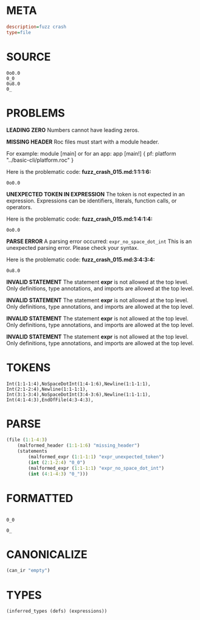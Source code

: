 # META
~~~ini
description=fuzz crash
type=file
~~~
# SOURCE
~~~roc
0o0.0
0_0
0u8.0
0_
~~~
# PROBLEMS
**LEADING ZERO**
Numbers cannot have leading zeros.

**MISSING HEADER**
Roc files must start with a module header.

For example:
        module [main]
or for an app:
        app [main!] { pf: platform "../basic-cli/platform.roc" }

Here is the problematic code:
**fuzz_crash_015.md:1:1:1:6:**
```roc
0o0.0
```


**UNEXPECTED TOKEN IN EXPRESSION**
The token  is not expected in an expression.
Expressions can be identifiers, literals, function calls, or operators.

Here is the problematic code:
**fuzz_crash_015.md:1:4:1:4:**
```roc
0o0.0
```


**PARSE ERROR**
A parsing error occurred: `expr_no_space_dot_int`
This is an unexpected parsing error. Please check your syntax.

Here is the problematic code:
**fuzz_crash_015.md:3:4:3:4:**
```roc
0u8.0
```


**INVALID STATEMENT**
The statement **expr** is not allowed at the top level.
Only definitions, type annotations, and imports are allowed at the top level.

**INVALID STATEMENT**
The statement **expr** is not allowed at the top level.
Only definitions, type annotations, and imports are allowed at the top level.

**INVALID STATEMENT**
The statement **expr** is not allowed at the top level.
Only definitions, type annotations, and imports are allowed at the top level.

**INVALID STATEMENT**
The statement **expr** is not allowed at the top level.
Only definitions, type annotations, and imports are allowed at the top level.

# TOKENS
~~~zig
Int(1:1-1:4),NoSpaceDotInt(1:4-1:6),Newline(1:1-1:1),
Int(2:1-2:4),Newline(1:1-1:1),
Int(3:1-3:4),NoSpaceDotInt(3:4-3:6),Newline(1:1-1:1),
Int(4:1-4:3),EndOfFile(4:3-4:3),
~~~
# PARSE
~~~clojure
(file (1:1-4:3)
	(malformed_header (1:1-1:6) "missing_header")
	(statements
		(malformed_expr (1:1-1:1) "expr_unexpected_token")
		(int (2:1-2:4) "0_0")
		(malformed_expr (1:1-1:1) "expr_no_space_dot_int")
		(int (4:1-4:3) "0_")))
~~~
# FORMATTED
~~~roc

0_0

0_
~~~
# CANONICALIZE
~~~clojure
(can_ir "empty")
~~~
# TYPES
~~~clojure
(inferred_types (defs) (expressions))
~~~
